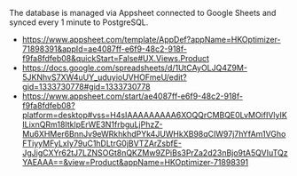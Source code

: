 The database is managed via Appsheet connected to Google Sheets and synced every 1 minute to PostgreSQL.
- https://www.appsheet.com/template/AppDef?appName=HKOptimizer-71898391&appId=ae4087ff-e6f9-48c2-918f-f9fa8fdfeb08&quickStart=False#UX.Views.Product
- https://docs.google.com/spreadsheets/d/1UtCAyOLJQ4Z9M-5JKNhvS7XW4uUY_uduyioUVHOFmeU/edit?gid=1333730778#gid=1333730778
- https://www.appsheet.com/start/ae4087ff-e6f9-48c2-918f-f9fa8fdfeb08?platform=desktop#vss=H4sIAAAAAAAAA6XOQQrCMBQE0LvMOifIVlyIKILixnQRm18ItklpErWE3N1frbguLjPhzZ-Mu6XHMer6BnnJv9eWRkhkhdPYk4JUWHkXB98qCIW97j7hYfAm1VGhoFTiyyMFyLxIy79uC1hDLtrG0jBVTZArZsbfE-JgJigCXYr62tJ7LZNSOGt8nQKZMw9ZPiBs3PrZa2d23nBjo9tA5QVIuTQzYAEAAA==&view=Product&appName=HKOptimizer-71898391